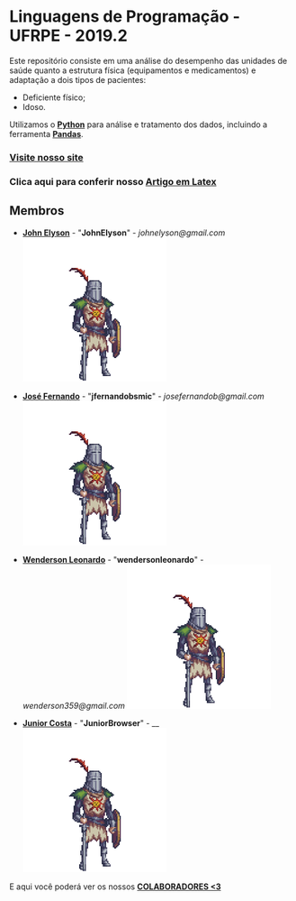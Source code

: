 # Linguagens de Programação - UFRPE - 2019.2

Este repositório consiste em uma análise do desempenho das unidades de saúde quanto a estrutura física (equipamentos e medicamentos) e adaptação a dois tipos de pacientes: 
- Deficiente físico;
- Idoso.

Utilizamos o [**Python**](https://www.python.org/) para análise e tratamento dos dados, incluindo a ferramenta [**Pandas**](https://pandas.pydata.org/).


### [Visite nosso site](http://www.google.com)

### Clica aqui para conferir nosso [Artigo em Latex](https://www.overleaf.com/read/hgtgvxbfyywk  )

## Membros

- [**John Elyson**](https://github.com/JohnElyson) - "**JohnElyson**" - _johnelyson@gmail.com_    ![alt text](https://github.com/Projeto-LP2019-2/Entregas/blob/Metadados/Metadados/wenderson.gif "Olá! Eu sou o John :)")

- [**José Fernando**](https://github.com/jfernandobsmic) - "**jfernandobsmic**" - _josefernandob@gmail.com_    ![alt text](https://github.com/Projeto-LP2019-2/Entregas/blob/Metadados/Metadados/wenderson.gif "Eu sou o Fernando :P")

- [**Wenderson Leonardo**](https://github.com/wendersonleonardo) - "**wendersonleonardo**" - _wenderson359@gmail.com_    ![alt text](https://github.com/Projeto-LP2019-2/Entregas/blob/Metadados/Metadados/wenderson.gif "E aí, eu sou o Wenderson >.<")

- [**Junior Costa**](https://github.com/JuniorBrowser
) - "**JuniorBrowser**" - __    ![alt text](https://github.com/Projeto-LP2019-2/Entregas/blob/Metadados/Metadados/junior.gif "Mano, eu sou o Júnior! :D")



E aqui você poderá ver os nossos [**COLABORADORES <3**](https://github.com/orgs/Projeto-LP2019-2/outside-collaborators)
